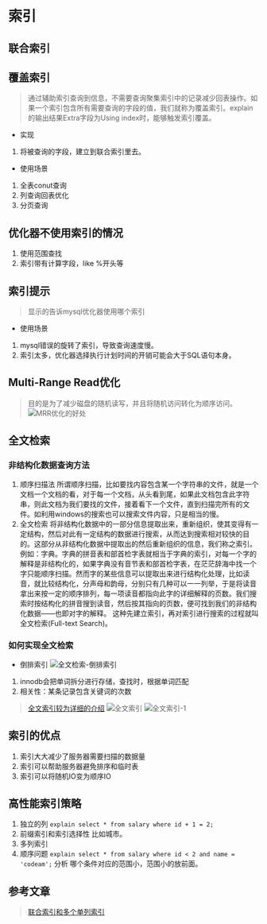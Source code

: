 # 索引

## 联合索引

## 覆盖索引
>通过辅助索引查询到信息，不需要查询聚集索引中的记录减少回表操作。如果一个索引包含所有需要查询的字段的值，我们就称为覆盖索引。explain的输出结果Extra字段为Using index时，能够触发索引覆盖。

- 实现
1. 将被查询的字段，建立到联合索引里去。

- 使用场景
1. 全表conut查询
2. 列查询回表优化
3. 分页查询

## 优化器不使用索引的情况
1. 使用范围查找
2. 索引带有计算字段，like %开头等

## 索引提示
>显示的告诉mysql优化器使用哪个索引
- 使用场景
1. mysql错误的旋转了索引，导致查询速度慢。
2. 索引太多，优化器选择执行计划时间的开销可能会大于SQL语句本身。

## Multi-Range Read优化
>目的是为了减少磁盘的随机读写，并且将随机访问转化为顺序访问。
![MRR优化的好处](../../img/MRR优化的好处.png)

## 全文检索

### 非结构化数据查询方法
1. 顺序扫描法
所谓顺序扫描，比如要找内容包含某一个字符串的文件，就是一个文档一个文档的看，对于每一个文档，从头看到尾，如果此文档包含此字符串，则此文档为我们要找的文件，接着看下一个文件，直到扫描完所有的文件。如利用windows的搜索也可以搜索文件内容，只是相当的慢。
2. 全文检索
将非结构化数据中的一部分信息提取出来，重新组织，使其变得有一定结构，然后对此有一定结构的数据进行搜索，从而达到搜索相对较快的目的。这部分从非结构化数据中提取出的然后重新组织的信息，我们称之索引。 
例如：字典。字典的拼音表和部首检字表就相当于字典的索引，对每一个字的解释是非结构化的，如果字典没有音节表和部首检字表，在茫茫辞海中找一个字只能顺序扫描。然而字的某些信息可以提取出来进行结构化处理，比如读音，就比较结构化，分声母和韵母，分别只有几种可以一一列举，于是将读音拿出来按一定的顺序排列，每一项读音都指向此字的详细解释的页数。我们搜索时按结构化的拼音搜到读音，然后按其指向的页数，便可找到我们的非结构化数据——也即对字的解释。 
这种先建立索引，再对索引进行搜索的过程就叫全文检索(Full-text Search)。

### 如何实现全文检索
- 倒排索引
![全文检索-倒排索引](../../img/全文检索-倒排索引.png)
1. innodb会把单词拆分进行存储，查找时，根据单词匹配
2. 相关性：某条记录包含关键词的次数
>[全文索引较为详细的介绍](https://blog.csdn.net/qq_16162981/article/details/70142166)
![全文索引](../../img/全文索引.png)
![全文索引-1](../../img/全文索引-1.png)


## 索引的优点
1. 索引大大减少了服务器需要扫描的数据量
2. 索引可以帮助服务器避免排序和临时表
3. 索引可以将随机IO变为顺序IO

## 高性能索引策略
1. 独立的列
`explain select * from salary where id + 1 = 2; `
2. 前缀索引和索引选择性
比如城市。
3. 多列索引
4. 顺序问题
`explain select * from salary where id < 2 and name = 'codeam';`
分析 哪个条件对应的范围小，范围小的放前面。

## 参考文章
>[联合索引和多个单列索引](https://blog.csdn.net/Abysscarry/article/details/80792876)